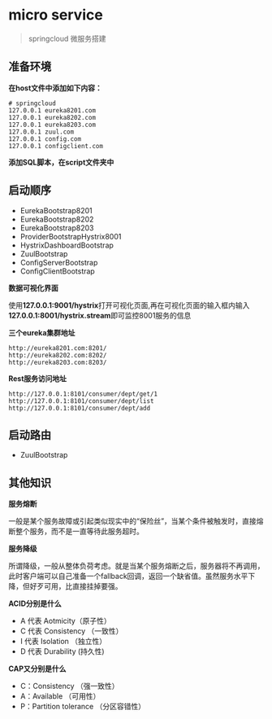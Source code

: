 # micro service

> springcloud 微服务搭建

## 准备环境

**在host文件中添加如下内容：**
```
# springcloud
127.0.0.1 eureka8201.com
127.0.0.1 eureka8202.com
127.0.0.1 eureka8203.com
127.0.0.1 zuul.com
127.0.0.1 config.com
127.0.0.1 configclient.com
```

**添加SQL脚本，在script文件夹中**

## 启动顺序

- EurekaBootstrap8201
- EurekaBootstrap8202
- EurekaBootstrap8203
- ProviderBootstrapHystrix8001
- HystrixDashboardBootstrap
- ZuulBootstrap
- ConfigServerBootstrap
- ConfigClientBootstrap

**数据可视化界面**

使用**127.0.0.1:9001/hystrix**打开可视化页面,再在可视化页面的输入框内输入**127.0.0.1:8001/hystrix.stream**即可监控8001服务的信息

**三个eureka集群地址**

```
http://eureka8201.com:8201/
http://eureka8202.com:8202/
http://eureka8203.com:8203/
```

**Rest服务访问地址**

```
http://127.0.0.1:8101/consumer/dept/get/1
http://127.0.0.1:8101/consumer/dept/list
http://127.0.0.1:8101/consumer/dept/add
```

## 启动路由

- ZuulBootstrap

## 其他知识

**服务熔断**

一般是某个服务故障或引起类似现实中的“保险丝”，当某个条件被触发时，直接熔断整个服务，而不是一直等待此服务超时。

**服务降级**

所谓降级，一般从整体负荷考虑。就是当某个服务熔断之后，服务器将不再调用，
此时客户端可以自己准备一个fallback回调，返回一个缺省值。虽然服务水平下降，但好歹可用，比直接挂掉要强。

**ACID分别是什么**

- A 代表 Aotmicity（原子性）
- C 代表 Consistency （一致性）
- I 代表 Isolation （独立性）
- D 代表 Durability (持久性)

**CAP又分别是什么**

- C：Consistency （强一致性）
- A：Available （可用性）
- P：Partition tolerance （分区容错性）
